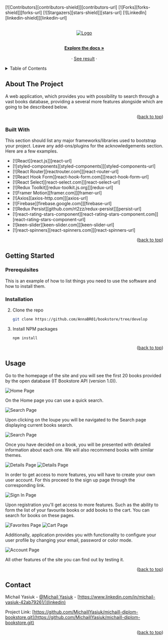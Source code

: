 [![Contributors][contributors-shield]][contributors-url]
[![Forks][forks-shield]][forks-url]
[![Stargazers][stars-shield]][stars-url]
[![LinkedIn][linkedin-shield]][linkedin-url]

<a name="readme-top"></a>

<br />
<div align="center">
  <a href="https://michaillyasiuk.github.io/michaill-diplom-bookstore/">
    <img src="images/logo.png" alt="Logo" >
  </a>

  <p align="center">
       <br />
    <a href="https://github.com/MichaillYasiuk/michaill-diplom-bookstore.git"><strong>Explore the docs »</strong></a>
    <br />
    <br />
    ·
    <a href="https://michaillyasiuk.github.io/michaill-diplom-bookstore/">See result</a>
    ·

  </p>
</div>

<details>
  <summary>Table of Contents</summary>
  <ol>
    <li>
      <a href="#about-the-project">About The Project</a>
      <ul>
        <li><a href="#built-with">Built With</a></li>
      </ul>
    </li>
    <li>
      <a href="#getting-started">Getting Started</a>
      <ul>
        <li><a href="#prerequisites">Prerequisites</a></li>
        <li><a href="#installation">Installation</a></li>
      </ul>
    </li>
    <li><a href="#usage">Usage</a></li>
    <li><a href="#contact">Contact</a></li>
  </ol>
</details>

## About The Project

A web application, which provides you with possibility to search through a vast books database, providing a several more features alongside which are going to be describeed below.

<p align="right">(<a href="#readme-top">back to top</a>)</p>

### Built With

This section should list any major frameworks/libraries used to bootstrap your project. Leave any add-ons/plugins for the acknowledgements section. Here are a few examples.

- [![React][react.js]][react-url]
- [![styled-components][styled-components]][styled-components-url]
- [![React Router][reactrouter.com]][react-router-url]
- [![React Hook Form][react-hook-form.com]][react-hook-form-url]
- [![React Select][react-select.com]][react-select-url]
- [![Redux Toolkit][redux-toolkit.js.org]][redux-url]
- [![Framer Motion][framer.com]][framer-url]
- [![Axios][axios-http.com]][axios-url]
- [![Firebase][firebase.google.com]][firebase-url]
- [![Redux Persist][github.com/rt2zz/redux-persist]][persist-url]
- [![react-rating-stars-component][react-rating-stars-component.com]][react-rating-stars-component-url]
- [![keen-slider][keen-slider.com]][keen-slider-url]
- [![react-spinners][react-spinners.com]][react-spinners-url]

<p align="right">(<a href="#readme-top">back to top</a>)</p>

## Getting Started

### Prerequisites

This is an example of how to list things you need to use the software and how to install them.

### Installation

2. Clone the repo
   ```sh
   git clone https://github.com/AnnaBR01/bookstore/tree/develop
   ```
3. Install NPM packages
   ```sh
   npm install
   ```
   <p align="right">(<a href="#readme-top">back to top</a>)</p>

<!-- USAGE EXAMPLES -->

## Usage

Go to the homepage of the site and you will see the first 20 books provided by the open database (IT Bookstore API (version 1.0)).

<img src="images/main-page.jpg" alt="Home Page" >

On the Home page you can use a quick search.

<img src="images/search-form.jpg" alt="Search Page" >

Upon clicking on the loupe you will be navigated to the Search page displaying current books search.

<img src="images/search-page.jpg" alt="Search Page" >

Once you have decided on a book, you will be presented with detailed information about each one. We will also recommend books with similar themes.

<img src="images/details-page-part1.jpg" alt="Details Page" >
<img src="images/details-page-part2.jpg" alt="Details Page" >

In order to get access to more features, you will have to create your own user account. For this proceed to the sign up page through the corresponding link.

<img src="images/sign-in-page.jpg" alt="Sign In Page" >

Upon registration you'll get access to more features. Such as the ability to form the list of your favourite books or add books to the cart. You can search for books on these pages.

<img src="images/favorites-page.jpg" alt="Favorites Page" >
<img src="images/cart-page.jpg" alt="Cart Page" >

Additionally, application provides you with functionality to configure your user profile by changing your email, password or color mode.

<img src="images/account-page.jpg" alt="Account Page" >

All other features of the site you can find out by testing it.

<p align="right">(<a href="#readme-top">back to top</a>)</p>

## Contact

Michail Yasiuk - [@Michail Yasiuk](telegram) - [https://www.linkedin.com/in/michail-yasiuk-42ab79261/](linkedin)

Project Link: [https://github.com/MichaillYasiuk/michaill-diplom-bookstore.git](https://github.com/MichaillYasiuk/michaill-diplom-bookstore.git)

<p align="right">(<a href="#readme-top">back to top</a>)</p>
